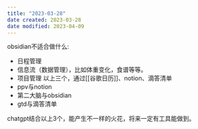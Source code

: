 ```yaml
---
title: "2023-03-28"
date created: 2023-03-28
date modified: 2023-04-09
---
```


obsidian不适合做什么:  
- 日程管理  
- 信息流（数据管理），比如体重变化，食谱等等。  
- 项目管理
以上三个，通过[[谷歌日历]]、notion、滴答清单
- ppv与notion  
- 第二大脑与obsidian  
- gtd与滴答清单

chatgpt结合以上3个，能产生不一样的火花，将来一定有工具能做到。
